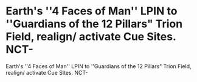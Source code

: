 # Earth's ''4 Faces of Man'' LPIN to ''Guardians of the 12 Pillars" Trion Field, realign/ activate Cue Sites. NCT-

Earth's ''4 Faces of Man'' LPIN to ''Guardians of the 12 Pillars" Trion Field, realign/ activate Cue Sites. NCT-